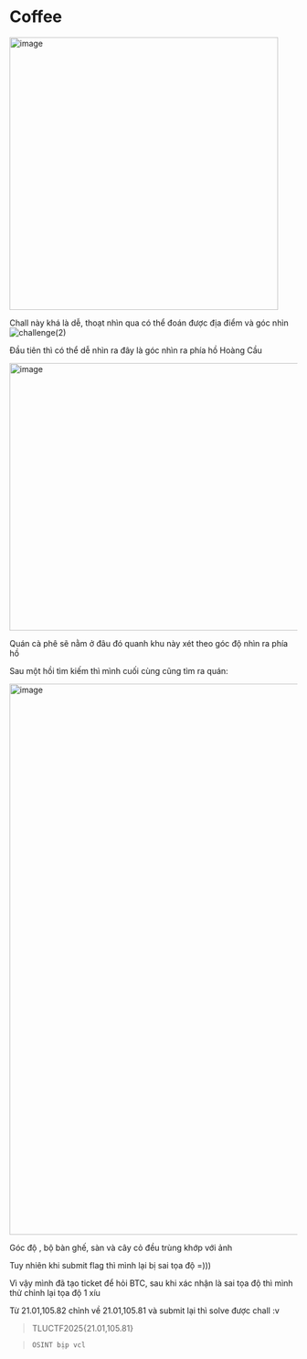 # Coffee

<img width="470" height="477" alt="image" src="https://github.com/user-attachments/assets/e2a50eab-65d9-4fd0-99e7-fb1e9b66f500" />

Chall này khá là dễ, thoạt nhìn qua có thể đoán được địa điểm và góc nhìn
![challenge(2)](https://github.com/user-attachments/assets/d0bd0e2c-5490-4f4c-8371-9bb3c89df914)

Đầu tiên thì có thể dễ nhìn ra đây là góc nhìn ra phía hồ Hoàng Cầu

<img width="842" height="468" alt="image" src="https://github.com/user-attachments/assets/79a2a363-fa7d-4bcc-8303-f1bce7a04a0e" />

Quán cà phê sẽ nằm ở đâu đó quanh khu này xét theo góc độ nhìn ra phía hồ

Sau một hồi tìm kiếm thì mình cuối cùng cũng tìm ra quán:

<img width="1920" height="964" alt="image" src="https://github.com/user-attachments/assets/2868c573-fd63-4e66-9423-410ca4e49150" />

Góc độ , bộ bàn ghế, sàn và cây cỏ đều trùng khớp với ảnh

Tuy nhiên khi submit flag thì mình lại bị sai tọa độ =)))

Vì vậy mình đã tạo ticket để hỏi BTC, sau khi xác nhận là sai tọa độ thì mình thử chỉnh lại tọa độ 1 xíu

Từ 21.01,105.82 chỉnh về 21.01,105.81 và submit lại thì solve được chall :v 

> TLUCTF2025{21.01,105.81}

> `OSINT bịp vcl`
